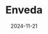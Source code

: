 ---  
layout: startup_page  
title: "Enveda"  
id: "enveda.com"  
permalink: "/envedaenveda.com11212024/"  
website: "https://www.enveda.com/"  
funding_round: "Series C"  
funding_amount: "$130M"  
investors: "Kinnevik, FPV, Baillie Gifford, Premji Invest, Lingotto Innovation, Lux Capital, Dimension Capital, True Ventures, Cresset Partners, The Nature Conservancy, Henry R. Kravis"  
about: "Enveda is a biotechnology company leveraging AI to discover new medicines from nature. Its platform analyzes massive datasets of natural compounds to identify and characterize molecules with therapeutic potential, accelerating drug discovery and development. This approach allows for the rapid identification of novel drug candidates with differentiated mechanisms of action."  
markets: "Biotechnology, AI, Drug Discovery, Pharmaceutical, Therapeutics, HealthTech, Life Sciences"  
hq: "Boulder, Colorado, United States"  
founded_year: "2019"  
linkedin: "https://www.linkedin.com/company/envedabio"  
twitter: "https://twitter.com/envedabio"  
instagram: ""  
facebook: "https://www.facebook.com/profile.php?id=100070308889225"  
crunchbase: "https://www.crunchbase.com/organization/enveda-therapeutics"  
pitchbook: "https://pitchbook.com/profiles/company/438405-67"  

date_display: "21-Nov-2024"  
date: "2024-11-21"

# SEO Optimization  
meta_title: "Enveda - Series C Funding ($130M)"  
meta_description: "Enveda, Enveda is a biotechnology company leveraging AI to discover new medicines from nature. Its platform analyzes massive datasets of natural compounds to ..."  
meta_keywords: "Enveda, Biotechnology, AI, Drug Discovery, Pharmaceutical, Therapeutics, HealthTech, Life Sciences, Series C funding"  
canonical_url: "https://startup.projectstartups.com/envedaenveda.com11212024/"  
---